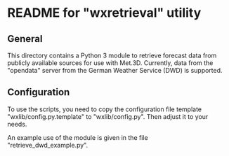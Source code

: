 # README for "wxretrieval" utility

## General

This directory contains a Python 3 module to retrieve forecast data from
publicly available sources for use with Met.3D. Currently, data from the
"opendata" server from the German Weather Service (DWD) is supported.


## Configuration

To use the scripts, you need to copy the configuration file template
"wxlib/config.py.template" to "wxlib/config.py". Then adjust it to your
needs.

An example use of the module is given in the file "retrieve_dwd_example.py".


